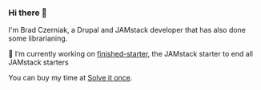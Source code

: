 ### Hi there 👋

I'm Brad Czerniak, a Drupal and JAMstack developer that has also done some librarianing.

🔭 I’m currently working on [finished-starter](https://github.com/lowerbarriers/finished-starter), the JAMstack starter to end all JAMstack starters

You can buy my time at [Solve it once](https://solveitonce.com).
